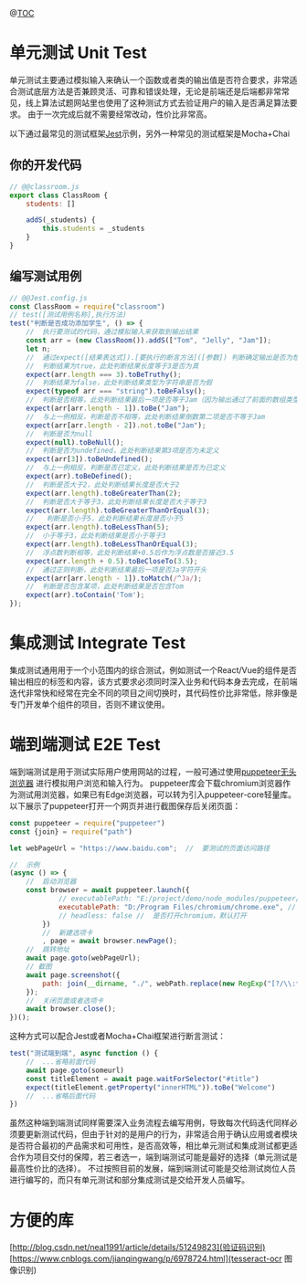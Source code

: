 @[TOC](前端测试-基础学习)

# 单元测试 Unit Test

单元测试主要通过模拟输入来确认一个函数或者类的输出值是否符合要求，非常适合测试底层方法是否兼顾灵活、可靠和错误处理，无论是前端还是后端都非常常见，线上算法试题网站里也使用了这种测试方式去验证用户的输入是否满足算法要求。
由于一次完成后就不需要经常改动，性价比非常高。

以下通过最常见的测试框架[Jest](https://jestjs.io/docs/en/getting-started)示例，另外一种常见的测试框架是Mocha+Chai

## 你的开发代码

```javascript
// @@classroom.js
export class ClassRoom {
    students: []

    addS(_students) {
        this.students = _students
    }
}
```

## 编写测试用例

```javascript
// @@Jest.config.js
const ClassRoom = require("classroom")
// test([测试用例名称],执行方法)
test("判断是否成功添加学生", () => {
    //  执行要测试的代码，通过模拟输入来获取到输出结果
    const arr = (new ClassRoom()).addS(["Tom", "Jelly", "Jam"]);
    let n;
    //  通过expect([结果表达式]).[要执行的断言方法]([参数]) 判断确定输出是否为想要的结果，若断言失败则会抛出错误，该语句即视为失败。
    //  判断结果为true，此处判断结果长度等于3是否为真
    expect(arr.length === 3).toBeTruthy();
    //  判断结果为false，此处判断结果类型为字符串是否为假
    expect(typeof arr === "string").toBeFalsy();
    //  判断是否相等，此处判断结果最后一项是否等于Jam（因为输出通过了前面的数组类型判断，所以可以放心将结果当做数组使用）
    expect(arr[arr.length - 1]).toBe("Jam");
    //  与上一例相反，判断是否不相等，此处判断结果倒数第二项是否不等于Jam
    expect(arr[arr.length - 2]).not.toBe("Jam");
    //  判断是否为null
    expect(null).toBeNull();
    //  判断是否为undefined，此处判断结果第3项是否为未定义
    expect(arr[3]).toBeUndefined();
    //  与上一例相反，判断是否已定义，此处判断结果是否为已定义
    expect(arr).toBeDefined();
    //  判断是否大于2，此处判断结果长度是否大于2
    expect(arr.length).toBeGreaterThan(2);
    //  判断是否大于等于3，此处判断结果长度是否大于等于3
    expect(arr.length).toBeGreaterThanOrEqual(3);
    //   判断是否小于5，此处判断结果长度是否小于5
    expect(arr.length).toBeLessThan(5);
    //  小于等于3，此处判断结果是否小于等于3
    expect(arr.length).toBeLessThanOrEqual(3);
    //  浮点数判断相等，此处判断结果+0.5后作为浮点数是否接近3.5
    expect(arr.length + 0.5).toBeCloseTo(3.5);
    //  通过正则判断，此处判断结果最后一项是否Ja字符开头
    expect(arr[arr.length - 1]).toMatch(/^Ja/);
    //  判断是否包含某项，此处判断结果是否包含Tom
    expect(arr).toContain('Tom');
});
```

# 集成测试 Integrate Test

集成测试通用用于一个小范围内的综合测试，例如测试一个React/Vue的组件是否输出相应的标签和内容，该方式要求必须同时深入业务和代码本身去完成，在前端迭代非常快和经常在完全不同的项目之间切换时，其代码性价比非常低，除非像是专门开发单个组件的项目，否则不建议使用。

# 端到端测试 E2E Test

端到端测试是用于测试实际用户使用网站的过程，一般可通过使用[puppeteer无头浏览器](https://github.com/puppeteer/puppeteer)
进行模拟用户浏览和输入行为。
puppeteer库会下载chromium浏览器作为测试用浏览器，如果已有Edge浏览器，可以转为引入puppeteer-core轻量库。
以下展示了puppeteer打开一个网页并进行截图保存后关闭页面：

```javascript
const puppeteer = require("puppeteer")
const {join} = require("path")

let webPageUrl = "https://www.baidu.com";  //  要测试的页面访问路径

//  示例
(async () => {
    //  启动浏览器
    const browser = await puppeteer.launch({
            // executablePath: "E:/project/demo/node_modules/puppeteer/.local-chromium/win64-515411/chrome-win32/chrome.exe",   //  项目内下载路径，虚翻墙
            executablePath: "D:/Program Files/chromium/chrome.exe", //  无法翻墙时，需要手动下载并指定chromium的位置
            // headless: false //  是否打开chromium，默认打开
        })
        //  新建选项卡
        , page = await browser.newPage();
    //  跳转地址
    await page.goto(webPageUrl);
    // 截图
    await page.screenshot({
        path: join(__dirname, "./", webPath.replace(new RegExp("[?/\\:*<>|\"]*", "g"), "") + ".png")
    });
    //  关闭页面或者选项卡
    await browser.close();
})();
```

这种方式可以配合Jest或者Mocha+Chai框架进行断言测试：

```typescript
test("测试端到端", async function () {
    //  ...省略前面代码
    await page.goto(someurl)
    const titleElement = await page.waitForSelector("#title")
    expect(titleElement.getProperty("innerHTML")).toBe("Welcome")
    //  ...省略后面代码
})
```

虽然这种端到端测试同样需要深入业务流程去编写用例，导致每次代码迭代同样必须要更新测试代码，但由于针对的是用户的行为，非常适合用于确认应用或者模块是否符合最初的产品需求和可用性，是否高效等，相比单元测试和集成测试都更适合作为项目交付的保障，若三者选一，端到端测试可能是最好的选择（单元测试是最高性价比的选择）。
不过按照目前的发展，端到端测试可能是交给测试岗位人员进行编写的，而只有单元测试和部分集成测试是交给开发人员编写。

# 方便的库

[http://blog.csdn.net/neal1991/article/details/51249823](验证码识别)
[https://www.cnblogs.com/jianqingwang/p/6978724.html](tesseract-ocr 图像识别)